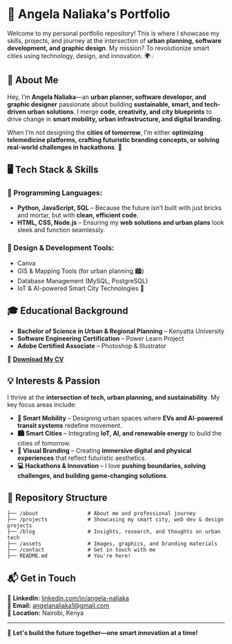 # 🚀 Angela Naliaka's Portfolio

Welcome to my personal portfolio repository! This is where I showcase my skills, projects, and journey at the intersection of **urban planning, software development, and graphic design**. My mission? To revolutionize smart cities using technology, design, and innovation. 🌍💡

## 📌 About Me
Hey, I’m **Angela Naliaka**—an **urban planner, software developer, and graphic designer** passionate about building **sustainable, smart, and tech-driven urban solutions**. I merge **code, creativity, and city blueprints** to drive change in **smart mobility, urban infrastructure, and digital branding**.

When I’m not designing the **cities of tomorrow**, I’m either **optimizing telemedicine platforms, crafting futuristic branding concepts, or solving real-world challenges in hackathons**. 🚀

## 🖥️ Tech Stack & Skills

### **🚀 Programming Languages:**
- **Python, JavaScript, SQL** – Because the future isn’t built with just bricks and mortar, but with **clean, efficient code**.
- **HTML, CSS, Node.js** – Ensuring my **web solutions and urban plans** look sleek and function seamlessly.

### **🎨 Design & Development Tools:**
- Canva
- GIS & Mapping Tools (for urban planning 🏙️)
- Database Management (MySQL, PostgreSQL)
- IoT & AI-powered Smart City Technologies 🤖

## 🎓 Educational Background
- **Bachelor of Science in Urban & Regional Planning** – Kenyatta University
- **Software Engineering Certification** – Power Learn Project
- **Adobe Certified Associate** – Photoshop & Illustrator

📄 **[Download My CV](#)**

## 💡 Interests & Passion
I thrive at the **intersection of tech, urban planning, and sustainability**. My key focus areas include:

- **🚗 Smart Mobility** – Designing urban spaces where **EVs and AI-powered transit systems** redefine movement.
- **🏙️ Smart Cities** – Integrating **IoT, AI, and renewable energy** to build the cities of tomorrow.
- **🎨 Visual Branding** – Creating **immersive digital and physical experiences** that reflect futuristic aesthetics.
- **💻 Hackathons & Innovation** – I love **pushing boundaries, solving challenges, and building game-changing solutions**.

## 📁 Repository Structure
```
├── /about                # About me and professional journey
├── /projects             # Showcasing my smart city, web dev & design projects
├── /blog                 # Insights, research, and thoughts on urban tech
├── /assets               # Images, graphics, and branding materials
├── /contact              # Get in touch with me
├── README.md             # You're here!
```

## 📬 Get in Touch
🔗 **LinkedIn:** [linkedin.com/in/angela-naliaka](#)  
📧 **Email:** angelanaliaka1@gmail.com  
📍 **Location:** Nairobi, Kenya

---
🚀 **Let's build the future together—one smart innovation at a time!**
